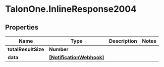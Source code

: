 # TalonOne.InlineResponse2004

## Properties

Name | Type | Description | Notes
------------ | ------------- | ------------- | -------------
**totalResultSize** | **Number** |  | 
**data** | [**[NotificationWebhook]**](NotificationWebhook.md) |  | 


